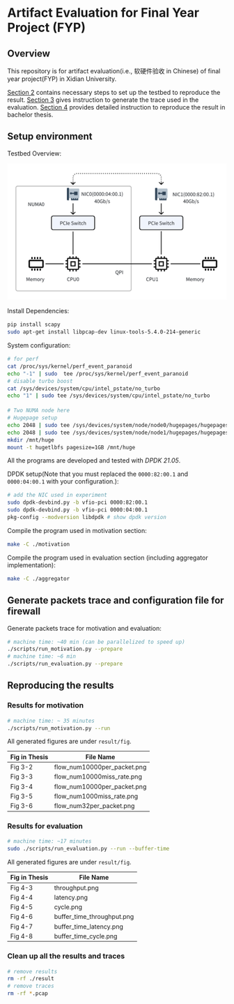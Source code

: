 # Artifact Evaluation for Final Year Project (FYP)

## Overview

This repository is for artifact evaluation(i.e., 软硬件验收 in Chinese) of final year project(FYP) in Xidian University.

[Section 2](#setup-environment) contains necessary steps to set up the testbed to reproduce the result. [Section 3](#generate-packets-trace-and-configuration-file-for-firewall) gives instruction to generate the trace used in the evaluation. [Section 4](#reproducing-the-results) provides detailed instruction to reproduce the result in bachelor thesis.

## Setup environment

Testbed Overview:

![testbed overview](./platform_illustrate.png)


Install Dependencies:

```bash
pip install scapy
sudo apt-get install libpcap-dev linux-tools-5.4.0-214-generic
```

System configuration:

```bash
# for perf
cat /proc/sys/kernel/perf_event_paranoid
echo "-1" | sudo  tee /proc/sys/kernel/perf_event_paranoid
# disable turbo boost
cat /sys/devices/system/cpu/intel_pstate/no_turbo
echo "1" | sudo tee /sys/devices/system/cpu/intel_pstate/no_turbo

# Two NUMA node here
# Hugepage setup
echo 2048 | sudo tee /sys/devices/system/node/node0/hugepages/hugepages-2048kB/nr_hugepages
echo 2048 | sudo tee /sys/devices/system/node/node1/hugepages/hugepages-2048kB/nr_hugepages
mkdir /mnt/huge
mount -t hugetlbfs pagesize=1GB /mnt/huge
```

All the programs are developed and tested with _DPDK 21.05_.


DPDK setup(Note that you must replaced the `0000:82:00.1` and `0000:04:00.1` with your configuration.): 

```bash
# add the NIC used in experiment
sudo dpdk-devbind.py -b vfio-pci 0000:82:00.1
sudo dpdk-devbind.py -b vfio-pci 0000:04:00.1
pkg-config --modversion libdpdk # show dpdk version
```

Compile the program used in motivation section:

```bash
make -C ./motivation
```

Compile the program used in evaluation section (including aggregator implementation):

```bash
make -C ./aggregator
```

## Generate packets trace and configuration file for firewall

Generate packets trace for motivation and evaluation:
```bash
# machine time: ~40 min (can be parallelized to speed up)
./scripts/run_motivation.py --prepare
# machine time: ~6 min
./scripts/run_evaluation.py --prepare
```

## Reproducing the results

### Results for motivation

```bash
# machine time: ~ 35 minutes
./scripts/run_motivation.py --run
```

All generated figures are under `result/fig`.

| Fig in Thesis | File Name |
| ----------- | ----------- |
| Fig 3-2 | flow_num10000per_packet.png |
| Fig 3-3 | flow_num10000miss_rate.png |
| Fig 3-4 | flow_num10000per_packet.png |
| Fig 3-5 | flow_num1000miss_rate.png |
| Fig 3-6 | flow_num32per_packet.png |

### Results for evaluation

```bash
# machine time: ~17 minutes
sudo ./scripts/run_evaluation.py --run --buffer-time
```

All generated figures are under `result/fig`.

| Fig in Thesis | File Name |
| ----------- | ----------- |
| Fig 4-3 | throughput.png |
| Fig 4-4 | latency.png |
| Fig 4-5 | cycle.png |
| Fig 4-6 | buffer_time_throughput.png |
| Fig 4-7 | buffer_time_latency.png |
| Fig 4-8 | buffer_time_cycle.png |

### Clean up all the results and traces

```bash
# remove results
rm -rf ./result
# remove traces 
rm -rf *.pcap
```